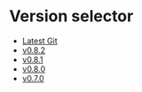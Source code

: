 # Version selector
- <a href="/main">Latest Git</a>
- <a href="/v0.8.2">v0.8.2</a>
- <a href="/v0.8.1">v0.8.1</a>
- <a href="/v0.8.0">v0.8.0</a>
- <a href="/v0.7.0">v0.7.0</a>